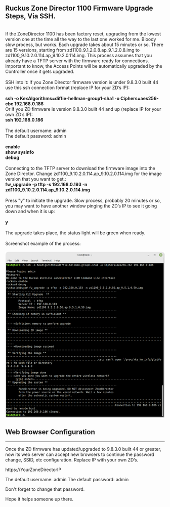 
<h2> Ruckus Zone Director 1100 Firmware Upgrade Steps, Via SSH.</h2>
<br>
If the ZoneDirector 1100 has been factory reset,  upgrading from the lowest version one at the time all the way to the last one worked for me. Bloody slow process, but works. Each upgrade takes about 15 minutes or so. There are 15 versions, starting from zd1100_9.1.2.0.8.ap_9.1.2.0.8.img to zd1100_9.10.2.0.114.ap_9.10.2.0.114.img. This process assumes that you already have a TFTP server with the firmware ready for connections. Important to know, the Access Points will be automatically upgraded by the Controller once it gets upgraded.<br>
<br>
SSH into it: If you Zone Director firmware version is under 9.8.3.0 built 44 use this ssh connection format (replace IP for your ZD’s IP):<br><br>
<b>ssh -o KexAlgorithms=diffie-hellman-group1-sha1 -o Ciphers=aes256-cbc 192.168.0.186</b>
<br>
Or if you ZD firmware is version 9.8.3.0 built 44 and up (replace IP for your own ZD’s IP):<br>
<b>ssh  192.168.0.186</b><br>
<br>
The default username: admin <br>
The default password: admin <br>
<br>
<b>enable</b><br>
<b>show sysinfo</b><br>
<b>debug</b><br>
<br>
Connecting to the TFTP server to download the firmware image into the Zone Director. Change zd1100_9.10.2.0.114.ap_9.10.2.0.114.img for the image version that you want to get.:<br>
<b>fw_upgrade -p tftp -s 192.168.0.193 -n zd1100_9.10.2.0.114.ap_9.10.2.0.114.img</b><br>
<br>
Press "y" to initiate the upgrade. Slow process, probably 20 minutes or so, you may want to have another window pinging the ZD’s IP to see it going down and when it is up:<br><br>
<b>y</b>
<br><br>
The upgrade takes place, the status light will be green when ready.
<br>
<br>
Screenshot example of the process:<br>
<br>
<center><img src="https://github.com/wwwhtml/ruckus-zonedirector1100-firmware-upgrade-process/blob/main/Ruckus_ZoneDirector-1100_firmware-upgrade-via-SSH.png?raw=true" alt="Screenshot showing the process of the Ruckus Zone Director firmware upgrade process" /></center>


## Web Browser Configuration
----------------------------
Once the ZD firmware has updated/upgraded to 9.8.3.0 built 44 or greater, now its web server can accept new browsers to continue the password change, SSID, etc configuration. Replace IP with your own ZD’s.

https://YourZoneDirectorIP

The default username: admin 
The default password: admin

Don't forget to change that password.

Hope it helps someone up there.


